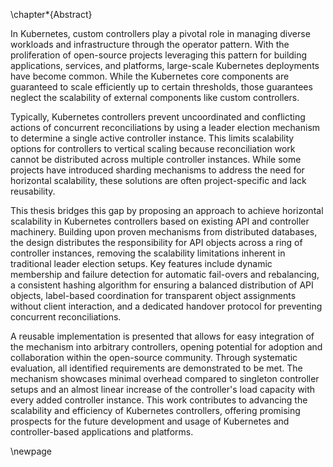 \chapter*{Abstract}

In Kubernetes, custom controllers play a pivotal role in managing diverse workloads and infrastructure through the operator pattern.
With the proliferation of open-source projects leveraging this pattern for building applications, services, and platforms, large-scale Kubernetes deployments have become common.
While the Kubernetes core components are guaranteed to scale efficiently up to certain thresholds, those guarantees neglect the scalability of external components like custom controllers.

Typically, Kubernetes controllers prevent uncoordinated and conflicting actions of concurrent reconciliations by using a leader election mechanism to determine a single active controller instance.
This limits scalability options for controllers to vertical scaling because reconciliation work cannot be distributed across multiple controller instances.
While some projects have introduced sharding mechanisms to address the need for horizontal scalability, these solutions are often project-specific and lack reusability.

This thesis bridges this gap by proposing an approach to achieve horizontal scalability in Kubernetes controllers based on existing API and controller machinery.
Building upon proven mechanisms from distributed databases, the design distributes the responsibility for API objects across a ring of controller instances, removing the scalability limitations inherent in traditional leader election setups.
Key features include dynamic membership and failure detection for automatic fail-overs and rebalancing, a consistent hashing algorithm for ensuring a balanced distribution of API objects, label-based coordination for transparent object assignments without client interaction, and a dedicated handover protocol for preventing concurrent reconciliations.

A reusable implementation is presented that allows for easy integration of the mechanism into arbitrary controllers, opening potential for adoption and collaboration within the open-source community.
Through systematic evaluation, all identified requirements are demonstrated to be met.
The mechanism showcases minimal overhead compared to singleton controller setups and an almost linear increase of the controller's load capacity with every added controller instance.
This work contributes to advancing the scalability and efficiency of Kubernetes controllers, offering promising prospects for the future development and usage of Kubernetes and controller-based applications and platforms.

\newpage
